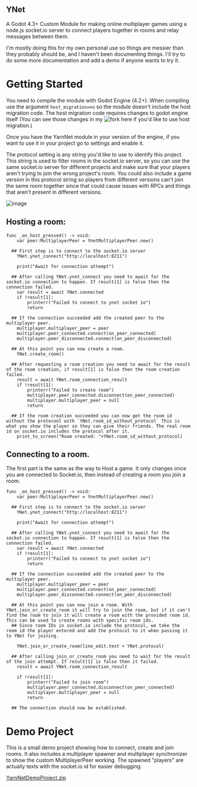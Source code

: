 ## YNet

A Godot 4.3+ Custom Module for making online multiplayer games using a node.js socket.io server to connect players together in rooms and relay messages between them.

I'm mostly doing this for my own personal use so things are messier than they probably should be, and I haven't been documenting things. I'll try to do some more documentation and add a demo if anyone wants to try it.

# Getting Started

You need to compile the module with Godot Engine (4.2+). When compiling use the argument `host_migration=no` so the module doesn't include the host migration code. The host migration code requires changes to godot engine itself (You can see those changes in my ![fork here](https://github.com/godotengine/godot-proposals/issues/7912#issuecomment-1963170915) if you'd like to use host migration.)

Once you have the YarnNet module in your version of the engine, if you want to use it in your project go to settings and enable it.

The protocol setting is any string you'd like to use to identify this project. This string is used to filter rooms in the socket.io server, so you can use the same socket.io server for different projects and make sure that your players aren't trying to join the wrong project's room. You could also include a game version in this protocol string so players from different versions can't join the same room together since that could cause issues with RPCs and things that aren't present in different versions.

![image](https://github.com/DanielSnd/YarnNet/assets/9072324/0a7f78e0-1ce4-4026-8ed7-39ce2304e45b)

## Hosting a room:

```gdscript
func _on_host_pressed() -> void:
	var peer:MultiplayerPeer = YnetMultiplayerPeer.new()

  ## First step is to connect to the socket.io server
	YNet.ynet_connect("http://localhost:8211")

	print("Await for connection attempt")

  ## After calling YNet.ynet_connect you need to await for the socket.io connection to happen. If result[1] is false then the connection failed.
	var result = await YNet.connected
	if !result[1]:
		printerr("Failed to connect to ynet socket io")
		return

  ## If the connection succeeded add the created peer to the multiplayer peer.
	multiplayer.multiplayer_peer = peer
	multiplayer.peer_connected.connect(on_peer_connected)
	multiplayer.peer_disconnected.connect(on_peer_disconnected)

  ## At this point you can now create a room.
	YNet.create_room()

  ## After requesting a room creation you need to await for the result of the room creation, if result[1] is false then the room creation failed.
	result = await YNet.room_connection_result
	if !result[1]:
		printerr("Failed to create room")
		multiplayer.peer_connected.disconnect(on_peer_connected)
		multiplayer.multiplayer_peer = null
		return

  ## If the room creation succeeded you can now get the room id without the protocool with `YNet.room_id_without_protocol` This is what you show the player so they can give their friends. The real room id on socket.io includes the protocol after it.
	print_to_screen("Room created: "+YNet.room_id_without_protocol)
```

## Connecting to a room.

The first part is the same as the way to Host a game. It only changes once you are connected to Socket.io, then instead of creating a room you join a room.


```gdscript
func _on_host_pressed() -> void:
	var peer:MultiplayerPeer = YnetMultiplayerPeer.new()

  ## First step is to connect to the socket.io server
	YNet.ynet_connect("http://localhost:8211")

	print("Await for connection attempt")

  ## After calling YNet.ynet_connect you need to await for the socket.io connection to happen. If result[1] is false then the connection failed.
	var result = await YNet.connected
	if !result[1]:
		printerr("Failed to connect to ynet socket io")
		return

  ## If the connection succeeded add the created peer to the multiplayer peer.
	multiplayer.multiplayer_peer = peer
	multiplayer.peer_connected.connect(on_peer_connected)
	multiplayer.peer_disconnected.connect(on_peer_disconnected)

  ## At this point you can now join a room. With YNet.join_or_create_room it will try to join the room, but if it can't find the room to join it will create a room with the provided room id. This can be used to create rooms with specific room ids.
  ## Since room IDs in socket.io include the protocol, we take the room id the player entered and add the protocol to it when passing it to YNet for joining.

	YNet.join_or_create_room(line_edit.text + YNet.protocol)

  ## After calling join_or_create_room you need to wait for the result of the join attempt. If result[1] is false then it failed.
	result = await YNet.room_connection_result

	if !result[1]:
		printerr("Failed to join room")
		multiplayer.peer_connected.disconnect(on_peer_connected)
		multiplayer.multiplayer_peer = null
		return

  ## The connection should now be established.
```

# Demo Project

This is a small demo project showing how to connect, create and join rooms. It also includes a multiplayer spawner and multiplayer synchronizer to show the custom MultiplayerPeer working. The spawned "players" are actually texts with the socket.io id for easier debugging.

[YarnNetDemoProject.zip](https://github.com/DanielSnd/YarnNet/files/15445373/YarnNetDemoProject.zip)

